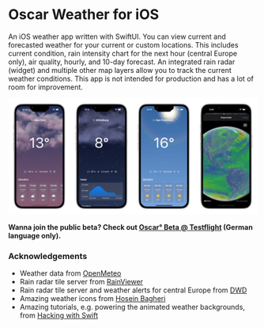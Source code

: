 # Oscar Weather for iOS

An iOS weather app written with SwiftUI. You can view current and forecasted weather for your current or custom locations. This includes current condition, rain intensity chart for the next hour (central Europe only), air quality, hourly, and 10-day forecast. An integrated rain radar (widget) and multiple other map layers allow you to track the current weather conditions. This app is not intended for production and has a lot of room for improvement.

![www](img/preview.png)

**Wanna join the public beta? Check out [Oscar° Beta @ Testflight](https://testflight.apple.com/join/xf5iJcHh) (German language only).**

### Acknowledgements

- Weather data from [OpenMeteo](https://open-meteo.com/)
- Rain radar tile server from [RainViewer](https://www.rainviewer.com)
- Rain radar tile server and weather alerts for central Europe from [DWD](https://www.dwd.de/DE/Home/home_node.html)
- Amazing weather icons from [Hosein Bagheri](https://ui8.net/hosein_bagheri/products/3d-weather-icons40)
- Amazing tutorials, e.g. powering the animated weather backgrounds, from [Hacking with Swift](https://www.hackingwithswift.com)
